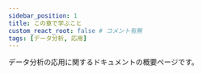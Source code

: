 ```yaml
---
sidebar_position: 1
title: この章で学ぶこと
custom_react_root: false # コメント有無
tags: [データ分析, 応用]
---
```


データ分析の応用に関するドキュメントの概要ページです。
